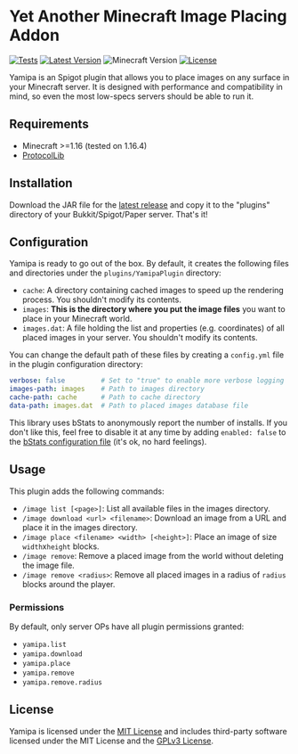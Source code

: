 # Yet Another Minecraft Image Placing Addon
[![Tests](https://github.com/josemmo/yamipa/workflows/Tests/badge.svg)](https://github.com/josemmo/yamipa/actions)
[![Latest Version](https://img.shields.io/github/v/release/josemmo/yamipa)](https://github.com/josemmo/yamipa/releases/latest)
![Minecraft Version](https://img.shields.io/badge/minecraft-%3E%3D1.16-blueviolet)
[![License](https://img.shields.io/github/license/josemmo/yamipa)](LICENSE)

Yamipa is an Spigot plugin that allows you to place images on any surface in your Minecraft server.
It is designed with performance and compatibility in mind, so even the most low-specs servers should be able to run it.

## Requirements
- Minecraft >=1.16 (tested on 1.16.4)
- [ProtocolLib](https://www.spigotmc.org/resources/protocollib.1997/)

## Installation
Download the JAR file for the [latest release](https://github.com/josemmo/yamipa/releases/latest) and copy it to the
"plugins" directory of your Bukkit/Spigot/Paper server. That's it!

## Configuration
Yamipa is ready to go out of the box. By default, it creates the following files and directories under the
`plugins/YamipaPlugin` directory:

- `cache`: A directory containing cached images to speed up the rendering process. You shouldn't modify its contents.
- `images`: **This is the directory where you put the image files** you want to place in your Minecraft world.
- `images.dat`: A file holding the list and properties (e.g. coordinates) of all placed images in your server. You
shouldn't modify its contents.

You can change the default path of these files by creating a `config.yml` file in the plugin configuration directory:
```yaml
verbose: false         # Set to "true" to enable more verbose logging
images-path: images    # Path to images directory
cache-path: cache      # Path to cache directory
data-path: images.dat  # Path to placed images database file
```

This library uses bStats to anonymously report the number of installs. If you don't like this, feel free to
disable it at any time by adding `enabled: false` to the
[bStats configuration file](https://bstats.org/getting-started#:~:text=Disabling%20bStats) (it's ok, no hard feelings).

## Usage
This plugin adds the following commands:

- `/image list [<page>]`: List all available files in the images directory.
- `/image download <url> <filename>`: Download an image from a URL and place it in the images directory.
- `/image place <filename> <width> [<height>]`: Place an image of size `width`x`height` blocks.
- `/image remove`: Remove a placed image from the world without deleting the image file.
- `/image remove <radius>`: Remove all placed images in a radius of `radius` blocks around the player.

### Permissions
By default, only server OPs have all plugin permissions granted:

- `yamipa.list`
- `yamipa.download`
- `yamipa.place`
- `yamipa.remove`
- `yamipa.remove.radius`

## License
Yamipa is licensed under the [MIT License](LICENSE) and includes third-party software licensed under
the MIT License and the [GPLv3 License](https://www.gnu.org/licenses/gpl-3.0.html).
